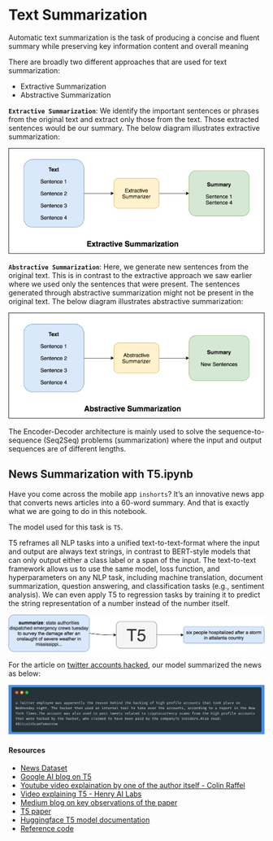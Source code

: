 # Text Summarization

Automatic text summarization is the task of producing a concise and fluent summary while preserving key information content and overall meaning

There are broadly two different approaches that are used for text summarization:

- Extractive Summarization
- Abstractive Summarization

**`Extractive Summarization`**: We identify the important sentences or phrases from the original text and extract only those from the text. Those extracted sentences would be our summary. The below diagram illustrates extractive summarization:

![ext_sum](../../../assets/images/applications/generation/extractive_summ.png)

**`Abstractive Summarization`**: Here, we generate new sentences from the original text. This is in contrast to the extractive approach we saw earlier where we used only the sentences that were present. The sentences generated through abstractive summarization might not be present in the original text. The below diagram illustrates abstractive summarization:

![abs_sum](../../../assets/images/applications/generation/abstractive_summ.png)

The Encoder-Decoder architecture is mainly used to solve the sequence-to-sequence (Seq2Seq) problems (summarization) where the input and output sequences are of different lengths.

## News Summarization with T5.ipynb

Have you come across the mobile app `inshorts`? It’s an innovative news app that converts news articles into a 60-word summary.  And that is exactly what we are going to do in this notebook.

The model used for this task is `T5`.

T5 reframes all NLP tasks into a unified text-to-text-format where the input and output are always text strings, in contrast to BERT-style models that can only output either a class label or a span of the input. The text-to-text framework allows us to use the same model, loss function, and hyperparameters on any NLP task, including machine translation, document summarization, question answering, and classification tasks (e.g., sentiment analysis). We can even apply T5 to regression tasks by training it to predict the string representation of a number instead of the number itself.

![news_sum](../../../assets/images/applications/generation/t5_summ.png)

For the article on [twitter accounts hacked](https://www.indiatoday.in/technology/news/story/twitter-accounts-hacked-hackers-explain-how-they-got-access-to-accounts-of-bill-gates-others-1701138-2020-07-16), our model summarized the news as below:

![news_sum](../../../assets/images/applications/generation/summ_ex.png)


#### Resources

- [News Dataset](https://www.kaggle.com/sunnysai12345/news-summary)
- [Google AI blog on T5](https://ai.googleblog.com/2020/02/exploring-transfer-learning-with-t5.html)
- [Youtube video explaination by one of the author itself - Colin Raffel](https://www.youtube.com/watch?v=eKqWC577WlI)
- [Video explaining T5 - Henry AI Labs](https://www.youtube.com/watch?v=Axo0EtMUK90&t=208s)
- [Medium blog on key observations of the paper](https://towardsdatascience.com/t5-a-model-that-explores-the-limits-of-transfer-learning-fb29844890b7)
- [T5 paper](https://arxiv.org/pdf/1910.10683.pdf)
- [Huggingface T5 model documentation](https://huggingface.co/transformers/model_doc/t5.html)
- [Reference code](https://github.com/abhimishra91/transformers-tutorials/blob/master/transformers_summarization_wandb.ipynb)